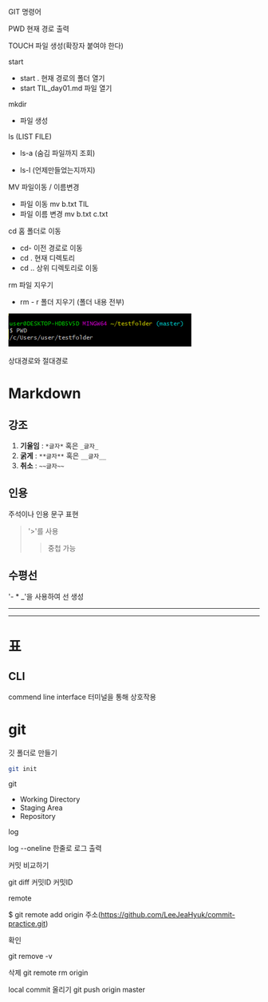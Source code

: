 GIT 명령어

PWD 현재 경로 출력

TOUCH 파일 생성(확장자 붙여야 한다)

start
- start . 현재 경로의 폴더 열기
- start TIL_day01.md 파일 열기

mkdir

- 파일 생성


ls (LIST FILE)

- ls-a (숨김 파일까지 조회)

- ls-l (언제만들었는지까지)

MV 파일이동 / 이름변경  

- 파일 이동 mv b.txt TIL
- 파일 이름 변경 mv b.txt c.txt

cd 홈 폴더로 이동

- cd- 이전 경로로 이동
- cd . 현재 디렉토리
- cd .. 상위 디렉토리로 이동

rm 파일 지우기

- rm - r 폴더 지우기 (폴더 내용 전부)


![image-20221001163354111](../../images/TIL_day01/image-20221001163354111.png)



상대경로와 절대경로

# Markdown

## 강조
1. **기울임** : `*글자*` 혹은 `_글자_`
2. **굵게** : `**글자**` 혹은 `__글자__`
3. **취소** : `~~글자~~`

## 인용
주석이나 인용 문구 표현
> '>'를 사용
> > 중첩 가능
> >
> > 



## 수평선

'- * _'을 사용하여 선 생성

***********
___________



# 표



## CLI

commend line interface
터미널을 통해 상호작용



# git

깃 폴더로 만들기

```bash
git init
```

git

- Working Directory
- Staging Area
- Repository





log 

log --oneline 한줄로 로그 출력



커밋 비교하기 

git diff 커밋ID 커밋ID



remote

$ git remote add origin 주소(https://github.com/LeeJeaHyuk/commit-practice.git)

확인

git remove -v

삭제
git remote rm origin


local commit 올리기
git push origin master

